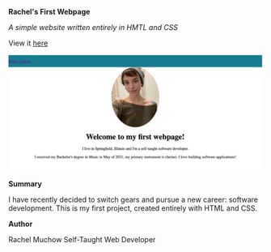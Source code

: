 **Rachel's First Webpage**

_A simple website written entirely in HMTL and CSS_

View it [here](https://rmuchow95.github.io/rachelswebpage/)

![Screenshot Rachels Webpage](Images/rachelsWebpageSS.png)

**Summary**

I have recently decided to switch gears and pursue a new career: software development. This is my first project, created entirely with HTML and CSS.

**Author**

Rachel Muchow
Self-Taught Web Developer
